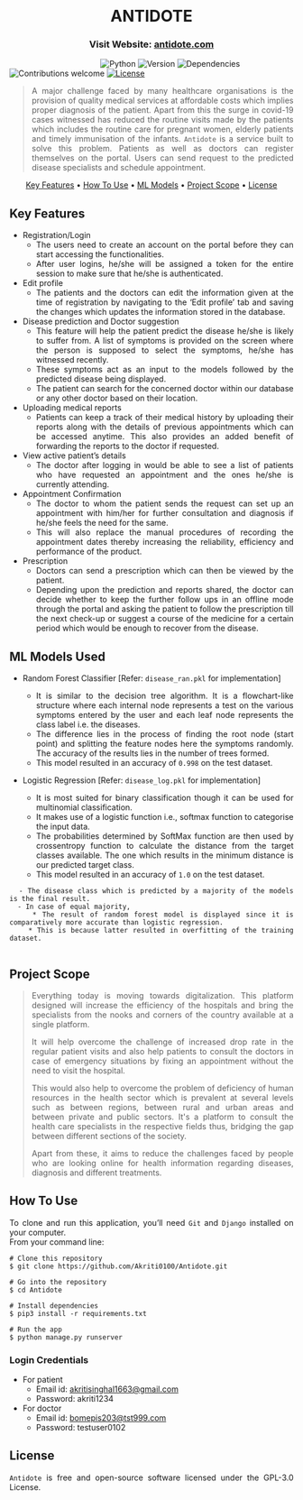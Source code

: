 <h1 align="center">
  <br>
<!--   <a href="http://www.amitmerchant.com/electron-markdownify"><img src="https://raw.githubusercontent.com/amitmerchant1990/electron-markdownify/master/app/img/markdownify.png" alt="Markdownify" width="200"></a> -->
  <br>
  ANTIDOTE
  <br>
</h1>

<h3 align="center">Visit Website: <a href="https://akriti.pythonanywhere.com/" target="_blank"> antidote.com </a></h3>

&nbsp;&nbsp;&nbsp;&nbsp;&nbsp;&nbsp;&nbsp;&nbsp;&nbsp;&nbsp;&nbsp;&nbsp;&nbsp;&nbsp;&nbsp;&nbsp;&nbsp;&nbsp;&nbsp;&nbsp;&nbsp;&nbsp;&nbsp;&nbsp;&nbsp;&nbsp;&nbsp;&nbsp;&nbsp;&nbsp;&nbsp;&nbsp;&nbsp;&nbsp;&nbsp;&nbsp;&nbsp;&nbsp;&nbsp;&nbsp;
![Python](https://img.shields.io/badge/python-3.8.1-blue)
![Version](https://img.shields.io/badge/version-1.0.0-orange)
![Dependencies](https://img.shields.io/badge/dependencies-up%20to%20date-brightgreen.svg)
![Contributions welcome](https://img.shields.io/badge/contributions-welcome-orange.svg)
[![License](https://img.shields.io/badge/license-%20GPL--3.0%20-blue)](https://github.com/Akriti0100/Antidote/blob/main/LICENSE)

<div align="justify">
<!-- # 🧐 Project overview -->

> A major challenge faced by many healthcare organisations is the provision of quality medical services at affordable costs which implies proper diagnosis of the patient. Apart from this the surge in covid-19 cases witnessed has reduced the routine visits made by the patients which includes the routine care for pregnant women, elderly patients and timely immunisation of the infants. `Antidote` is a service built to solve this problem. Patients as well as doctors can register themselves on the portal. Users can send request to the predicted disease specialists and schedule appointment. 
</div>

<p align="center">
  <a href="#key-features">Key Features</a> •
  <a href="#how-to-use">How To Use</a> •
  <a href="#ml-models-used">ML Models</a> •
  <a href="#project-scope">Project Scope</a> •
  <a href="#license">License</a>
</p>

<div align="justify">
  
## Key Features

* Registration/Login 
  - The users need to create an account on the portal before they can start accessing the functionalities. 
  - After user logins, he/she will be assigned a token for the entire session to make sure that he/she is authenticated.
* Edit profile 
  - The patients and the doctors can edit the information given at the time of registration by navigating to the ‘Edit profile’ tab and saving the changes which updates the information stored in the database. 
* Disease prediction and Doctor suggestion
  - This feature will help the patient predict the disease he/she is likely to suffer from. A list of symptoms is provided on the screen where the person is supposed to select the symptoms, he/she has witnessed recently. 
  - These symptoms act as an input to the models followed by the predicted disease being displayed. 
  - The patient can search for the concerned doctor within our database or any other doctor based on their location.
* Uploading medical reports
  - Patients can keep a track of their medical history by uploading their reports along with the details of previous appointments which can be accessed anytime. This also provides an added benefit of forwarding the reports to the doctor if requested. 
* View active patient’s details 
  - The doctor after logging in would be able to see a list of patients who have requested an appointment and the ones he/she is currently attending. 
* Appointment Confirmation 
  - The doctor to whom the patient sends the request can set up an appointment with him/her for further consultation and diagnosis if he/she feels the need for the same. 
  - This will also replace the manual procedures of recording the appointment dates thereby increasing the reliability, efficiency and performance of the product.
* Prescription 
  - Doctors can send a prescription which can then be viewed by the patient. 
  - Depending upon the prediction and reports shared, the doctor can decide whether to keep the further follow ups in an offline mode through the portal and asking the patient to follow the prescription till the next check-up or suggest a course of the medicine for a certain period which would be enough to recover from the disease.

</div>

<div align="justify">

## ML Models Used

* Random Forest Classifier [Refer: `disease_ran.pkl` for implementation]
  - It is similar to the decision tree algorithm. It is a flowchart-like structure where each internal node represents a test on the various symptoms entered by the user and each leaf node represents the class label i.e. the diseases.
  - The difference lies in the process of finding the root node (start point) and splitting the feature nodes here the symptoms randomly. The accuracy of the results lies in the number of trees formed. 
  - This model resulted in an accuracy of `0.998` on the test dataset.

* Logistic Regression [Refer: `disease_log.pkl` for implementation]
  - It is most suited for binary classification though it can be used for multinomial classification. 
  - It makes use of a logistic function i.e., softmax function to categorise the input data. 
  - The probabilities determined by SoftMax function are then used by crossentropy function to calculate the distance from the target classes available. The one which results in the minimum distance is our predicted target class.
  - This model resulted in an accuracy of `1.0` on the test dataset.

```
  - The disease class which is predicted by a majority of the models is the final result. 
  - In case of equal majority, 
    * The result of random forest model is displayed since it is comparatively more accurate than logistic regression.
    * This is because latter resulted in overfitting of the training dataset.
  
```

</div>

<div align="justify">
 
<!-- # 🧐 Project overview -->
 ## Project Scope

> Everything today is moving towards digitalization. This platform designed will increase the efficiency of the hospitals and bring the specialists from the nooks and corners of the country available at a single platform. 
>
> It will help overcome the challenge of increased drop rate in the regular patient visits and also help patients to consult the doctors in case of emergency situations by fixing an appointment without the need to visit the hospital. 
>
> This would also help to overcome the problem of deficiency of human resources in the health sector which is prevalent at several levels such as between regions, between rural and urban areas and between private and public sectors. It's a platform to consult the health care specialists in the respective fields thus, bridging the gap between different sections of the society. 
>
> Apart from these, it aims to reduce the challenges faced by people who are looking online for health information regarding diseases, diagnosis and different treatments.
 
</div>

<div align="justify">
 
## How To Use

To clone and run this application, you’ll need `Git` and `Django` installed on your computer. <br>
From your command line:

```
# Clone this repository
$ git clone https://github.com/Akriti0100/Antidote.git

# Go into the repository
$ cd Antidote

# Install dependencies
$ pip3 install -r requirements.txt
  
# Run the app
$ python manage.py runserver
```

### Login Credentials

* For patient
  - Email id: akritisinghal1663@gmail.com
  - Password: akriti1234
* For doctor
  - Email id: bomepis203@tst999.com
  - Password: testuser0102

</div>

<div align="justify">
 
## License
 
`Antidote` is free and open-source software licensed under the GPL-3.0 License.

</div>
